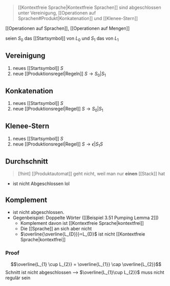> [[Kontextfreie Sprache|Kontextfreie Sprachen]] sind abgeschlossen unter Vereinigung, [[Operationen auf Sprachen#Produkt|Konkatenation]] und [[Klenee-Stern]]

[[Operationen auf Sprachen]], [[Operationen auf Mengen]]

seien $S_{0}$ das [[Startsymbol]] von $L_{0}$ und $S_{1}$ das von $L_{1}$
## Vereinigung
1. neues [[Startsymbol]] $S$
2. neue [[Produktionsregel|Regeln]] $S \rightarrow S_{0}|S_{1}$

## Konkatenation
1. neues [[Startsymbol]] $S$
2. neue [[Produktionsregel|Regel]] $S \rightarrow S_{0}|S_{1}$

## Klenee-Stern
1. neues [[Startsymbol]] $S$
2. neue [[Produktionsregel|Regel]] $S \rightarrow \epsilon|S_{1}S$

## Durchschnitt
> [!hint] [[Produktautomat]] geht nicht, weil man nur **einen** [[Stack]] hat

- ist nicht Abgeschlossen lol

## Komplement
- ist nicht abgeschlossen.
- Gegenbeispiel: Doppelte Wörter ([[Beispiel 3.51 Pumping Lemma 2]])
	- Komplement davon ist [[Kontextfreie Sprache|kontextfrei]]
	- Die [[Sprache]] an sich aber nicht
	- $\overline{\overline{L_{D}}}=L_{D}$ ist nicht [[Kontextfreie Sprache|kontextfrei]]

### Proof
$$\overline{L_{1} \cup L_{2}} = \overline{L_{1}} \cap \overline{L_{2}}$$
Schnitt ist nicht abgeschlossen --> $\overline{L_{1}\cup L_{2}}$ muss nicht regulär sein

